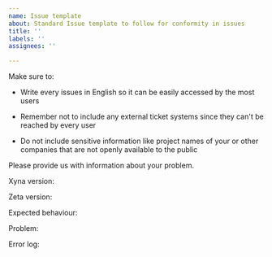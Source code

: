 ```yaml
---
name: Issue template
about: Standard Issue template to follow for conformity in issues
title: ''
labels: ''
assignees: ''

---
```


Make sure to:

- Write every issues in English so it can be easily accessed by the most users

- Remember not to include any external ticket systems since they can't be reached by every user

- Do not include sensitive information like project names of your or other companies that are not openly available to the public

Please provide us with information about your problem.

Xyna version:

Zeta version:

Expected behaviour:

Problem:


Error log:
